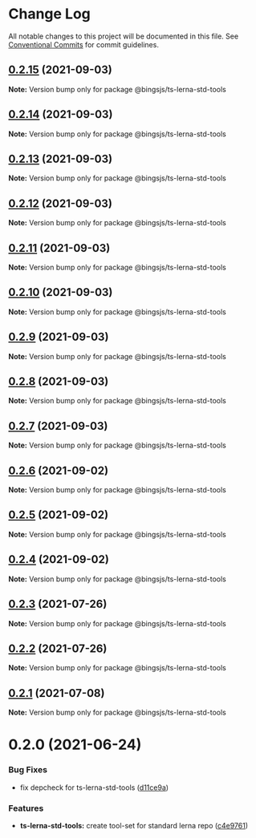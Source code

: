 # Change Log

All notable changes to this project will be documented in this file.
See [Conventional Commits](https://conventionalcommits.org) for commit guidelines.

## [0.2.15](https://github.com/bingtimren/op-tools/compare/@bingsjs/ts-lerna-std-tools@0.2.14...@bingsjs/ts-lerna-std-tools@0.2.15) (2021-09-03)

**Note:** Version bump only for package @bingsjs/ts-lerna-std-tools





## [0.2.14](https://github.com/bingtimren/op-tools/compare/@bingsjs/ts-lerna-std-tools@0.2.13...@bingsjs/ts-lerna-std-tools@0.2.14) (2021-09-03)

**Note:** Version bump only for package @bingsjs/ts-lerna-std-tools





## [0.2.13](https://github.com/bingtimren/op-tools/compare/@bingsjs/ts-lerna-std-tools@0.2.12...@bingsjs/ts-lerna-std-tools@0.2.13) (2021-09-03)

**Note:** Version bump only for package @bingsjs/ts-lerna-std-tools





## [0.2.12](https://github.com/bingtimren/op-tools/compare/@bingsjs/ts-lerna-std-tools@0.2.11...@bingsjs/ts-lerna-std-tools@0.2.12) (2021-09-03)

**Note:** Version bump only for package @bingsjs/ts-lerna-std-tools





## [0.2.11](https://github.com/bingtimren/op-tools/compare/@bingsjs/ts-lerna-std-tools@0.2.10...@bingsjs/ts-lerna-std-tools@0.2.11) (2021-09-03)

**Note:** Version bump only for package @bingsjs/ts-lerna-std-tools





## [0.2.10](https://github.com/bingtimren/op-tools/compare/@bingsjs/ts-lerna-std-tools@0.2.9...@bingsjs/ts-lerna-std-tools@0.2.10) (2021-09-03)

**Note:** Version bump only for package @bingsjs/ts-lerna-std-tools





## [0.2.9](https://github.com/bingtimren/op-tools/compare/@bingsjs/ts-lerna-std-tools@0.2.8...@bingsjs/ts-lerna-std-tools@0.2.9) (2021-09-03)

**Note:** Version bump only for package @bingsjs/ts-lerna-std-tools





## [0.2.8](https://github.com/bingtimren/op-tools/compare/@bingsjs/ts-lerna-std-tools@0.2.7...@bingsjs/ts-lerna-std-tools@0.2.8) (2021-09-03)

**Note:** Version bump only for package @bingsjs/ts-lerna-std-tools





## [0.2.7](https://github.com/bingtimren/op-tools/compare/@bingsjs/ts-lerna-std-tools@0.2.6...@bingsjs/ts-lerna-std-tools@0.2.7) (2021-09-03)

**Note:** Version bump only for package @bingsjs/ts-lerna-std-tools





## [0.2.6](https://github.com/bingtimren/op-tools/compare/@bingsjs/ts-lerna-std-tools@0.2.5...@bingsjs/ts-lerna-std-tools@0.2.6) (2021-09-02)

**Note:** Version bump only for package @bingsjs/ts-lerna-std-tools





## [0.2.5](https://github.com/bingtimren/op-tools/compare/@bingsjs/ts-lerna-std-tools@0.2.4...@bingsjs/ts-lerna-std-tools@0.2.5) (2021-09-02)

**Note:** Version bump only for package @bingsjs/ts-lerna-std-tools





## [0.2.4](https://github.com/bingtimren/op-tools/compare/@bingsjs/ts-lerna-std-tools@0.2.3...@bingsjs/ts-lerna-std-tools@0.2.4) (2021-09-02)

**Note:** Version bump only for package @bingsjs/ts-lerna-std-tools





## [0.2.3](https://github.com/bingtimren/op-tools/compare/@bingsjs/ts-lerna-std-tools@0.2.2...@bingsjs/ts-lerna-std-tools@0.2.3) (2021-07-26)

**Note:** Version bump only for package @bingsjs/ts-lerna-std-tools





## [0.2.2](https://github.com/bingtimren/op-tools/compare/@bingsjs/ts-lerna-std-tools@0.2.1...@bingsjs/ts-lerna-std-tools@0.2.2) (2021-07-26)

**Note:** Version bump only for package @bingsjs/ts-lerna-std-tools





## [0.2.1](https://github.com/bingtimren/op-tools/compare/@bingsjs/ts-lerna-std-tools@0.2.0...@bingsjs/ts-lerna-std-tools@0.2.1) (2021-07-08)

**Note:** Version bump only for package @bingsjs/ts-lerna-std-tools





# 0.2.0 (2021-06-24)


### Bug Fixes

* fix depcheck for ts-lerna-std-tools ([d11ce9a](https://github.com/bingtimren/op-tools/commit/d11ce9aa8c863fab410aa76ad4360aeb5a2d2353))


### Features

* **ts-lerna-std-tools:** create tool-set for standard lerna repo ([c4e9761](https://github.com/bingtimren/op-tools/commit/c4e97618f7fac736396d5eda9facd25cfa9370d0))
